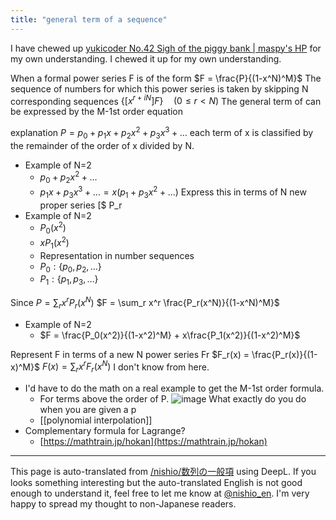 ```yaml
---
title: "general term of a sequence"
---
```


I have chewed up [yukicoder No.42 Sigh of the piggy bank | maspy's HP](https://maspypy.com/yukicoder-no-42-%e8%b2%af%e9%87%91%e7%ae%b1%e3%81%ae%e6%ba%9c%e6%81%af) for my own understanding. I chewed it up for my own understanding.

When a formal power series F is of the form
$F = \frac{P}{(1-x^N)^M}$
The sequence of numbers for which this power series is taken by skipping N corresponding sequences
$\{{[x^{r+iN}]F}\} \quad (0 \le r < N)$
The general term of can be expressed by the M-1st order equation

explanation
$P = p_0 + p_1 x + p_2 x^2 + p_3 x^3 + \ldots$
each term of x is classified by the remainder of the order of x divided by N.
- Example of N=2
    - $p_0 +  p_2 x^2 +  \ldots$
    - $p_1 x + p_3 x^3 + \ldots = x(p_1 + p_3 x^2 + \ldots)$
Express this in terms of N new proper series [$ P_r
- Example of N=2
    - $P_0(x^2)$
    - $xP_1(x^2)$
    - Representation in number sequences
    - $P_0: \{p_0, p_2, \ldots \}$
    - $P_1: \{p_1, p_3, \ldots \}$

Since $P = \sum_r x^r P_r(x^N)$
$F = \sum_r x^r \frac{P_r(x^N)}{(1-x^N)^M}$
- Example of N=2
    - $F = \frac{P_0(x^2)}{(1-x^2)^M} + x\frac{P_1(x^2)}{(1-x^2)^M}$

Represent F in terms of a new N power series Fr
$F_r(x) = \frac{P_r(x)}{(1-x)^M}$
$F(x) = \sum_r x^rF_r(x^N)$
I don't know from here.
- I'd have to do the math on a real example to get the M-1st order formula.
    - For terms above the order of P.
![image](https://gyazo.com/e37b95d27289742db624c1e0f99a2908/thumb/1000)
What exactly do you do when you are given a p
    - [[polynomial interpolation]]
- Complementary formula for Lagrange?
    - [https://mathtrain.jp/hokan](https://mathtrain.jp/hokan)

---
This page is auto-translated from [/nishio/数列の一般項](https://scrapbox.io/nishio/数列の一般項) using DeepL. If you looks something interesting but the auto-translated English is not good enough to understand it, feel free to let me know at [@nishio_en](https://twitter.com/nishio_en). I'm very happy to spread my thought to non-Japanese readers.